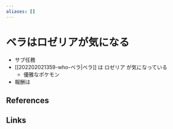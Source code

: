 ```yaml
---
aliases: []
---
```

# ベラはロゼリアが気になる

- サブ任務
- [[202202021359-who-ベラ|ベラ]] は ロゼリア が気になっている
	- 優雅なポケモン
- 報酬は

## References



## Links


